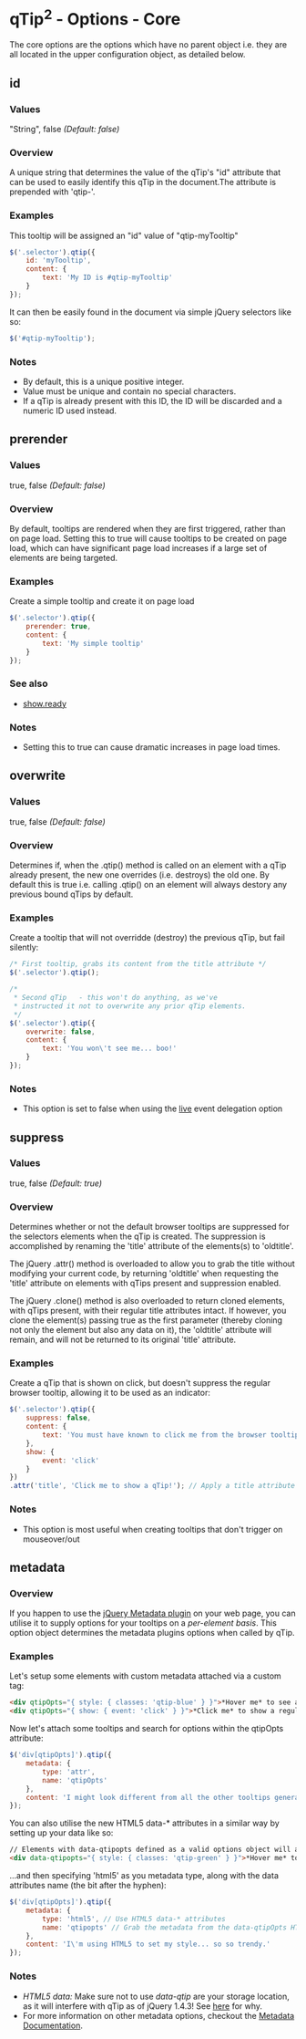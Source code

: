 # qTip<sup>2</sup> - Options - Core

The core options are the options which have no parent object i.e. they are all located in the upper configuration object, as detailed below.

## id

### Values
"String", false *(Default: false)*

### Overview
A unique string that determines the value of the qTip's "id" attribute that can be used to easily identify this qTip in the document.The attribute is prepended with 'qtip-'.

### Examples
This tooltip will be assigned an "id" value of "qtip-myTooltip"

```js
$('.selector').qtip({
	id: 'myTooltip',
	content: {
		text: 'My ID is #qtip-myTooltip'
	}
});
```

It can then be easily found in the document via simple jQuery selectors like so:

```js
$('#qtip-myTooltip');
```

### Notes
* By default, this is a unique positive integer.
* Value must be unique and contain no special characters.
* If a qTip is already present with this ID, the ID will be discarded and a numeric ID used instead.



## prerender

### Values
true, false *(Default: false)*

### Overview
By default, tooltips are rendered when they are first triggered, rather than on page load. Setting this to true will cause tooltips to be created on page load, which can have
significant page load increases if a large set of elements are being targeted.

### Examples
Create a simple tooltip and create it on page load

```js
$('.selector').qtip({
	prerender: true,
	content: {
		text: 'My simple tooltip'
	}
});
```

### See also
* [show.ready](./show.md#ready)

### Notes
* Setting this to true can cause dramatic increases in page load times.



## overwrite

### Values
true, false *(Default: false)*

### Overview
Determines if, when the .qtip() method is called on an element with a qTip already present, the new one overrides (i.e. destroys) the old one. By default this is true i.e.
calling .qtip() on an element will always destory any previous bound qTips by default.

### Examples
Create a tooltip that will not overridde (destroy) the previous qTip, but fail silently:

```js
/* First tooltip, grabs its content from the title attribute */
$('.selector').qtip();

/*
 * Second qTip   - this won't do anything, as we've 
 * instructed it not to overwrite any prior qTip elements.
 */
$('.selector').qtip({
	overwrite: false,
	content: {
		text: 'You won\'t see me... boo!'
	}
});
```

### Notes
* This option is set to false when using the [live](http://craigsworks.com/projects/qtip2/tutorials/events/#live) event delegation option


## suppress

### Values
true, false *(Default: true)*

### Overview
Determines whether or not the default browser tooltips are suppressed for the selectors elements when the qTip is created. The suppression is accomplished by renaming the 'title' attribute of the elements(s) to 'oldtitle'.

The jQuery .attr() method is overloaded to allow you to grab the title without modifying your current code, by returning 'oldtitle' when requesting the 'title' attribute on elements with qTips present and suppression enabled.

The jQuery .clone() method is also overloaded to return cloned elements, with qTips present, with their regular title attributes intact. If however, you clone the element(s) passing true as the first parameter (thereby cloning not only the element but also any data on it), the 'oldtitle' attribute will remain, and will not be returned to its original 'title' attribute.

### Examples
Create a qTip that is shown on click, but doesn't suppress the regular browser tooltip, allowing it to be used as an indicator:

```js
$('.selector').qtip({
	suppress: false,
	content: {
		text: 'You must have known to click me from the browser tooltip...!?'
	},
	show: {
		event: 'click'
	}
})
.attr('title', 'Click me to show a qTip!'); // Apply a title attribute to the elements
```

### Notes
* This option is most useful when creating tooltips that don't trigger on mouseover/out


## metadata

### Overview
If you happen to use the [jQuery Metadata plugin](http://plugins.jquery.com/project/metadata) on your web page, you can utilise it to supply options for your tooltips on a *per-element basis*. This option object determines the metadata plugins options when called by qTip.

### Examples
Let's setup some elements with custom metadata attached via a custom tag:

```html
<div qtipOpts="{ style: { classes: 'qtip-blue' } }">*Hover me* to see a blue tooltip</div>
<div qtipOpts="{ show: { event: 'click' } }">*Click me* to show a regular tooltip</div>
```

Now let's attach some tooltips and search for options within the qtipOpts attribute:

```js
$('div[qtipOpts]').qtip({
	metadata: {
		type: 'attr',
		name: 'qtipOpts'
	},
	content: 'I might look different from all the other tooltips generated by the same .qtip() call...'
});
```
						
You can also utilise the new HTML5 data-* attributes in a similar way by setting up your data like so:

```html
// Elements with data-qtipopts defined as a valid options object will automatically have it merged into the .qtip() calls options.
<div data-qtipopts="{ style: { classes: 'qtip-green' } }">*Hover me* to see a green tooltip</div>
```

...and then specifying 'html5' as you metadata type, along with the data attributes name (the bit after the hyphen):

```js
$('div[qtipOpts]').qtip({
	metadata: {
		type: 'html5', // Use HTML5 data-* attributes
		name: 'qtipopts' // Grab the metadata from the data-qtipOpts HTML5 attribute
	},
	content: 'I\'m using HTML5 to set my style... so so trendy.'
});
```

### Notes
* *HTML5 data:* Make sure not to use <i>data-qtip</i> are your storage location, as it will interfere with qTip as of jQuery 1.4.3! See [here](http://api.jquery.com/data/) for why.
* For more information on other metadata options, checkout the [Metadata Documentation](http://docs.jquery.com/Plugins/Metadata/metadata#options).